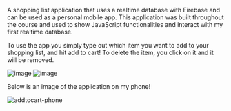 A shopping list application that uses a realtime database with Firebase and can be used as a personal mobile app. This application was built throughout the course and used to show JavaScript functionalities and interact with my first realtime database.

To use the app you simply type out which item you want to add to your shopping list, and hit add to cart! To delete the item, you click on it and it will be removed.

![image](https://github.com/NickGayda/Frontend-Career-Path/assets/54640052/a143fae6-a629-4df8-a907-ce6c6c39e07c) ![image](https://github.com/NickGayda/Frontend-Career-Path/assets/54640052/fc699bfa-bad0-495a-b207-4ef10e060a3f)

Below is an image of the application on my phone!

![addtocart-phone](https://github.com/NickGayda/Frontend-Career-Path/assets/54640052/b37043db-ef05-4183-9178-36e4b6650e0b)

